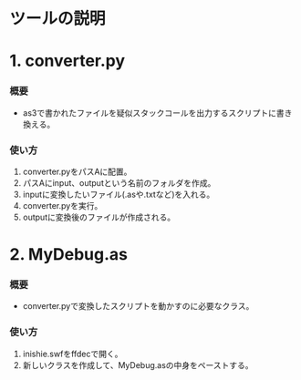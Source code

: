 # ツールの説明


# 1. converter.py
### 概要
- as3で書かれたファイルを疑似スタックコールを出力するスクリプトに書き換える。

### 使い方
1. converter.pyをパスAに配置。
2. パスAにinput、outputという名前のフォルダを作成。
3. inputに変換したいファイル(.asや.txtなど)を入れる。
4. converter.pyを実行。
5. outputに変換後のファイルが作成される。

# 2. MyDebug.as
### 概要
- converter.pyで変換したスクリプトを動かすのに必要なクラス。

### 使い方
1. inishie.swfをffdecで開く。
2. 新しいクラスを作成して、MyDebug.asの中身をペーストする。
